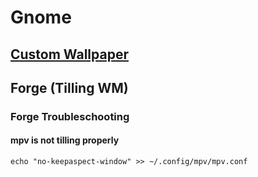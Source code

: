 # Gnome

## [Custom Wallpaper](https://www.debugpoint.com/custom-light-dark-wallpaper-gnome/)

## Forge (Tilling WM)

### Forge Troubleschooting

#### mpv is not tilling properly

```
echo "no-keepaspect-window" >> ~/.config/mpv/mpv.conf
```
